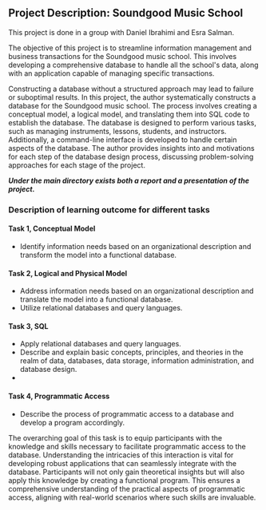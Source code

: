 
## Project Description: Soundgood Music School
This project is done in a group with Daniel Ibrahimi and Esra Salman. 

The objective of this project is to streamline information management and business transactions for the Soundgood music school. This involves developing a comprehensive database to handle all the school's data, along with an application capable of managing specific transactions.

Constructing a database without a structured approach may lead to failure or suboptimal results. In this project, the author systematically constructs a database for the Soundgood music school. The process involves creating a conceptual model, a logical model, and translating them into SQL code to establish the database. The database is designed to perform various tasks, such as managing instruments, lessons, students, and instructors. Additionally, a command-line interface is developed to handle certain aspects of the database. The author provides insights into and motivations for each step of the database design process, discussing problem-solving approaches for each stage of the project.

***Under the main directory exists both a report and a presentation of the project.***

### Description of learning outcome for different tasks
#### Task 1, Conceptual Model
- Identify information needs based on an organizational description and transform the model into a functional database.

#### Task 2, Logical and Physical Model
- Address information needs based on an organizational description and translate the model into a functional database.
- Utilize relational databases and query languages.

#### Task 3, SQL
- Apply relational databases and query languages.
- Describe and explain basic concepts, principles, and theories in the realm of data, databases, data storage, information administration, and database design.
- 
#### Task 4, Programmatic Access
- Describe the process of programmatic access to a database and develop a program accordingly.

The overarching goal of this task is to equip participants with the knowledge and skills necessary to facilitate programmatic access to the database. Understanding the intricacies of this interaction is vital for developing robust applications that can seamlessly integrate with the database. Participants will not only gain theoretical insights but will also apply this knowledge by creating a functional program. This ensures a comprehensive understanding of the practical aspects of programmatic access, aligning with real-world scenarios where such skills are invaluable.

